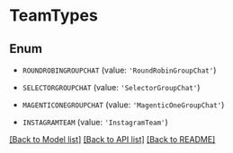 # TeamTypes


## Enum

* `ROUNDROBINGROUPCHAT` (value: `'RoundRobinGroupChat'`)

* `SELECTORGROUPCHAT` (value: `'SelectorGroupChat'`)

* `MAGENTICONEGROUPCHAT` (value: `'MagenticOneGroupChat'`)

* `INSTAGRAMTEAM` (value: `'InstagramTeam'`)

[[Back to Model list]](../README.md#documentation-for-models) [[Back to API list]](../README.md#documentation-for-api-endpoints) [[Back to README]](../README.md)


